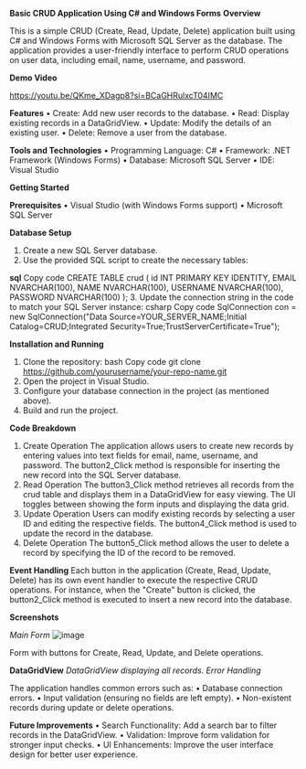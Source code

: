**Basic CRUD Application Using C# and Windows Forms**
**Overview**

This is a simple CRUD (Create, Read, Update, Delete) application built using C# and Windows Forms with Microsoft SQL Server as the database. The application provides a user-friendly interface to perform CRUD operations on user data, including email, name, username, and password.


**Demo Video**

https://youtu.be/QKme_XDagp8?si=BCaGHRulxcT04IMC




**Features**
•	Create: Add new user records to the database.
•	Read: Display existing records in a DataGridView.
•	Update: Modify the details of an existing user.
•	Delete: Remove a user from the database.


**Tools and Technologies**
•	Programming Language: C#
•	Framework: .NET Framework (Windows Forms)
•	Database: Microsoft SQL Server
•	IDE: Visual Studio


**Getting Started**

**Prerequisites**
•	Visual Studio (with Windows Forms support)
•	Microsoft SQL Server


**Database Setup**
1.	Create a new SQL Server database.
2.	Use the provided SQL script to create the necessary tables:


**sql**
Copy code
CREATE TABLE crud (
    id INT PRIMARY KEY IDENTITY,
    EMAIL NVARCHAR(100),
    NAME NVARCHAR(100),
    USERNAME NVARCHAR(100),
    PASSWORD NVARCHAR(100)
);
3.	Update the connection string in the code to match your SQL Server instance:
csharp
Copy code
SqlConnection con = new SqlConnection("Data Source=YOUR_SERVER_NAME;Initial Catalog=CRUD;Integrated Security=True;TrustServerCertificate=True");


**Installation and Running**
1.	Clone the repository:
bash
Copy code
git clone https://github.com/yourusername/your-repo-name.git
2.	Open the project in Visual Studio.
3.	Configure your database connection in the project (as mentioned above).
4.	Build and run the project.


**Code Breakdown**
1. Create Operation
The application allows users to create new records by entering values into text fields for email, name, username, and password. The button2_Click method is responsible for inserting the new record into the SQL Server database.
2. Read Operation
The button3_Click method retrieves all records from the crud table and displays them in a DataGridView for easy viewing. The UI toggles between showing the form inputs and displaying the data grid.
3. Update Operation
Users can modify existing records by selecting a user ID and editing the respective fields. The button4_Click method is used to update the record in the database.
4. Delete Operation
The button5_Click method allows the user to delete a record by specifying the ID of the record to be removed.


**Event Handling**
Each button in the application (Create, Read, Update, Delete) has its own event handler to execute the respective CRUD operations. For instance, when the "Create" button is clicked, the button2_Click method is executed to insert a new record into the database.

**Screenshots**


*Main Form*
![image](https://github.com/user-attachments/assets/f37c3aa8-610c-452a-aa90-0ed225a57f5d)

Form with buttons for Create, Read, Update, and Delete operations.


**DataGridView**
*DataGridView displaying all records.*
*Error Handling*

The application handles common errors such as:
•	Database connection errors.
•	Input validation (ensuring no fields are left empty).
•	Non-existent records during update or delete operations.


**Future Improvements**
•	Search Functionality: Add a search bar to filter records in the DataGridView.
•	Validation: Improve form validation for stronger input checks.
•	UI Enhancements: Improve the user interface design for better user experience.
